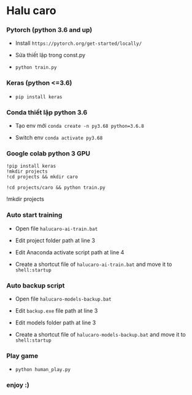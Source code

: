 # Halu caro

### Pytorch (python 3.6 and up)
 
- Install `https://pytorch.org/get-started/locally/`
 
- Sửa thiết lập trong const.py

- `python train.py`

### Keras (python <=3.6)

- `pip install keras`

### Conda thiết lập python 3.6

- Tạo env mới `conda create -n py3.68 python=3.6.8`

- Switch env `conda activate py3.68`

### Google colab python 3 GPU

```
!pip install keras
!mkdir projects
!cd projects && mkdir caro
```
```
!cd projects/caro && python train.py
```

!mkdir projects

### Auto start training

- Open file `halucaro-ai-train.bat`

- Edit project folder path at line 3

- Edit Anaconda activate script path at line 4

- Create a shortcut file of `halucaro-ai-train.bat` and move it to `shell:startup`

### Auto backup script

- Open file `halucaro-models-backup.bat`

- Edit `backup.exe` file path at line 3

- Edit models folder path at line 3

- Create a shortcut file of `halucaro-models-backup.bat` and move it to `shell:startup`

### Play game

- `python human_play.py`

### enjoy :)